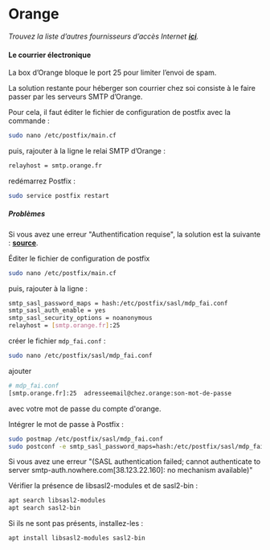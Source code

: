 # Orange
*Trouvez la liste d’autres fournisseurs d’accès Internet **[ici](/isp_fr)**.*

#### Le courrier électronique

La box d’Orange bloque le port 25 pour limiter l’envoi de spam.

La solution restante pour héberger son courrier chez soi consiste à le faire passer par les serveurs SMTP d’Orange.

Pour cela, il faut éditer le fichier de configuration de postfix avec la commande :

```bash
sudo nano /etc/postfix/main.cf
```

puis, rajouter à la ligne le relai SMTP d’Orange :

```bash
relayhost = smtp.orange.fr
```

redémarrez Postfix :

```bash
sudo service postfix restart
```

##### Problèmes

Si vous avez une erreur "Authentification requise", la solution est la suivante : **[source](http://viruslocker.free.fr/?page_id=1749)**.

Éditer le fichier de configuration de postfix

```bash
sudo nano /etc/postfix/main.cf
```
puis, rajouter à la ligne :

```bash
smtp_sasl_password_maps = hash:/etc/postfix/sasl/mdp_fai.conf
smtp_sasl_auth_enable = yes
smtp_sasl_security_options = noanonymous
relayhost = [smtp.orange.fr]:25
```

créer le fichier `mdp_fai.conf` :

```bash
sudo nano /etc/postfix/sasl/mdp_fai.conf
```

ajouter

```bash
# mdp_fai.conf
[smtp.orange.fr]:25  adresseemail@chez.orange:son-mot-de-passe
```
avec votre mot de passe du compte d'orange.

Intégrer le mot de passe à Postfix :

```bash
sudo postmap /etc/postfix/sasl/mdp_fai.conf
sudo postconf -e smtp_sasl_password_maps=hash:/etc/postfix/sasl/mdp_fai.conf
```

Si vous avez une erreur "(SASL authentication failed; cannot authenticate to server smtp-auth.nowhere.com[38.123.22.160]: no mechanism available)"

Vérifier la présence de libsasl2-modules et de sasl2-bin :

```bash
apt search libsasl2-modules
apt search sasl2-bin
```

Si ils ne sont pas présents, installez-les :

```bash
apt install libsasl2-modules sasl2-bin
```
